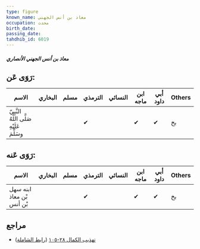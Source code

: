 ```yaml
---
type: figure
known_name: معاذ بن أنس الجهني
occupation: محدث
birth_date:
passing_date:
tahdhib_id: 6019
---
```

##### معاذ بن أنس الجهني الأنصاري

## رَوَى عَن:
| الاسم                                      | البخاري | مسلم | الترمذي | النسائي | ابن ماجه | أبي داود | Others |
| ------------------------------------------ | ------- | ---- | ------- | ------- | -------- | -------- | ------ |
| النَّبِيّ صَلَّى اللَّهُ عَلَيْهِ وسَلَّمَ |         |      | ✔       |         | ✔        | ✔        | بخ     |
## رَوَى عَنه:
| الاسم                     | البخاري | مسلم | الترمذي | النسائي | ابن ماجه | أبي داود | Others |
| ------------------------- | ------- | ---- | ------- | ------- | -------- | -------- | ------ |
| ابنه سهل بْن معاذ بْن أنس |         |      | ✔       |         | ✔        | ✔        | بخ     |
## مراجع
- [تهذيب الكمال ٢٨-١٠٥](obsidian://open?vault=Tahdhib-al-Kamal&file=Figures/٦٠١٩-معاذ%20بن%20أنس%20الجهني%20الأنصاري) ([رابط الشاملة](https://shamela.ws/book/3722/15080))